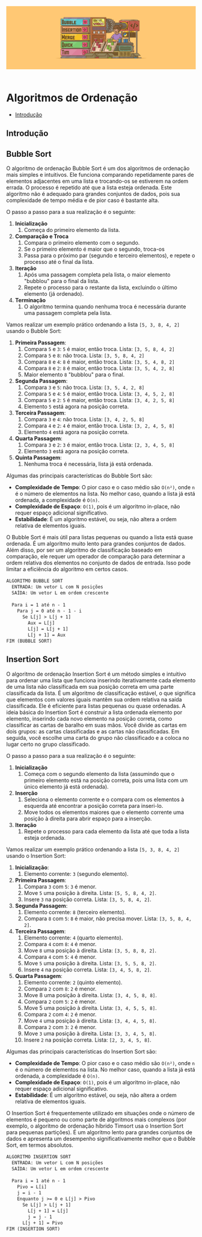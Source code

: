<div align="center">
  <a href="https://github.com/joseferreira-dev/my-study-notes/tree/main/algoritmos-busca-ordenacao"><img src="../../banner-bo.png"></a>
</div>
<br>

# Algoritmos de Ordenação

- [Introdução](#introdução)


## Introdução



## Bubble Sort

O algoritmo de ordenação Bubble Sort é um dos algoritmos de ordenação mais simples e intuitivos. Ele funciona comparando repetidamente pares de elementos adjacentes em uma lista e trocando-os se estiverem na ordem errada. O processo é repetido até que a lista esteja ordenada. Este algoritmo não é adequado para grandes conjuntos de dados, pois sua complexidade de tempo média e de pior caso é bastante alta.

O passo a passo para a sua realização é o seguinte:

1. **Inicialização**
   1. Começa do primeiro elemento da lista.
2. **Comparação e Troca**
   1. Compara o primeiro elemento com o segundo.
   2. Se o primeiro elemento é maior que o segundo, troca-os
   3. Passa para o próximo par (segundo e terceiro elementos), e repete o processo até o final da lista.
3. **Iteração**
   1. Após uma passagem completa pela lista, o maior elemento "bubblou" para o final da lista.
   2. Repete o processo para o restante da lista, excluindo o último elemento (já ordenado).
4. **Terminação**
   1. O algoritmo termina quando nenhuma troca é necessária durante uma passagem completa pela lista.

Vamos realizar um exemplo prático ordenando a lista `[5, 3, 8, 4, 2]` usando o Bubble Sort:

1. **Primeira Passagem**:
   1. Compara `5` e `3`: `5` é maior, então troca. Lista: `[3, 5, 8, 4, 2]`
   2. Compara `5` e `8`: não troca. Lista: `[3, 5, 8, 4, 2]`
   3. Compara `8` e `4`: `8` é maior, então troca. Lista: `[3, 5, 4, 8, 2]`
   4. Compara `8` e `2`: `8` é maior, então troca. Lista: `[3, 5, 4, 2, 8]`
   5. Maior elemento `8` "bubblou" para o final.
2. **Segunda Passagem**:
   1. Compara `3` e `5`: não troca. Lista: `[3, 5, 4, 2, 8]`
   2. Compara `5` e `4`: `5` é maior, então troca. Lista: `[3, 4, 5, 2, 8]`
   3. Compara `5` e `2`: `5` é maior, então troca. Lista: `[3, 4, 2, 5, 8]`
   4. Elemento `5` está agora na posição correta.
3. **Terceira Passagem**:
   1. Compara `3` e `4`: não troca. Lista: `[3, 4, 2, 5, 8]`
   2. Compara `4` e `2`: `4` é maior, então troca. Lista: `[3, 2, 4, 5, 8]`
   3. Elemento `4` está agora na posição correta.
4. **Quarta Passagem**:
   1. Compara `3` e `2`: `3` é maior, então troca. Lista: `[2, 3, 4, 5, 8]`
   2. Elemento `3` está agora na posição correta.
5. **Quinta Passagem**:
   1. Nenhuma troca é necessária, lista já está ordenada.

Algumas das principais características do Bubble Sort são:

- **Complexidade de Tempo**: O pior caso e o caso médio são `O(n²)`, onde `n` é o número de elementos na lista. No melhor caso, quando a lista já está ordenada, a complexidade é `O(n)`.
- **Complexidade de Espaço**: `O(1)`, pois é um algoritmo in-place, não requer espaço adicional significativo.
- **Estabilidade**: É um algoritmo estável, ou seja, não altera a ordem relativa de elementos iguais.

O Bubble Sort é mais útil para listas pequenas ou quando a lista está quase ordenada. É um algoritmo muito lento para grandes conjuntos de dados. Além disso, por ser um algoritmo de classificação baseado em comparação, ele requer um operador de comparação para determinar a ordem relativa dos elementos no conjunto de dados de entrada. Isso pode limitar a eficiência do algoritmo em certos casos.

```
ALGORITMO BUBBLE SORT
  ENTRADA: Um vetor L com N posições
  SAÍDA: Um vetor L em ordem crescente

  Para i = 1 até n - 1
    Para j = 0 até n - 1 - i
      Se L[j] > L[j + 1]
        Aux = L[j]
        L[j] = L[j + 1]
        L[j + 1] = Aux
FIM (BUBBLE SORT)
```

## Insertion Sort

O algoritmo de ordenação Insertion Sort é um método simples e intuitivo para ordenar uma lista que funciona inserindo iterativamente cada elemento de uma lista não classificada em sua posição correta em uma parte classificada da lista. É um algoritmo de classificação estável, o que significa que elementos com valores iguais mantêm sua ordem relativa na saída classificada. Ele é eficiente para listas pequenas ou quase ordenadas. A ideia básica do Insertion Sort é construir a lista ordenada elemento por elemento, inserindo cada novo elemento na posição correta, como classificar as cartas de baralho em suas mãos. Você divide as cartas em dois grupos: as cartas classificadas e as cartas não classificadas. Em seguida, você escolhe uma carta do grupo não classificado e a coloca no lugar certo no grupo classificado.

O passo a passo para a sua realização é o seguinte:

1. **Inicialização**
   1. Começa com o segundo elemento da lista (assumindo que o primeiro elemento está na posição correta, pois uma lista com um único elemento já está ordenada).
2. **Inserção**
   1. Seleciona o elemento corrente e o compara com os elementos à esquerda até encontrar a posição correta para inseri-lo.
   2. Move todos os elementos maiores que o elemento corrente uma posição à direita para abrir espaço para a inserção.
3. **Iteração**
   1. Repete o processo para cada elemento da lista até que toda a lista esteja ordenada.

Vamos realizar um exemplo prático ordenando a lista `[5, 3, 8, 4, 2]` usando o Insertion Sort:

1. **Inicialização**:
   1. Elemento corrente: `3` (segundo elemento).
2. **Primeira Passagem**:
   1. Compara `3` com `5`: `3` é menor.
   2. Move `5` uma posição à direita. Lista: `[5, 5, 8, 4, 2]`.
   3. Insere `3` na posição correta. Lista: `[3, 5, 8, 4, 2]`.
3. **Segunda Passagem**:
   1. Elemento corrente: `8` (terceiro elemento).
   2. Compara `8` com `5`: `8` é maior, não precisa mover. Lista: `[3, 5, 8, 4, 2]`.
4. **Terceira Passagem**:
   1. Elemento corrente: `4` (quarto elemento).
   2. Compara `4` com `8`: `4` é menor.
   3. Move `8` uma posição à direita. Lista: `[3, 5, 8, 8, 2]`.
   4. Compara `4` com `5`: `4` é menor.
   5. Move `5` uma posição à direita. Lista: `[3, 5, 5, 8, 2]`.
   6. Insere `4` na posição correta. Lista: `[3, 4, 5, 8, 2]`.
5. **Quarta Passagem**:
   1. Elemento corrente: `2` (quinto elemento).
   2. Compara `2` com `8`: `2` é menor.
   3. Move 8 uma posição à direita. Lista: `[3, 4, 5, 8, 8]`.
   4. Compara `2` com `5`: `2` é menor.
   5. Move 5 uma posição à direita. Lista: `[3, 4, 5, 5, 8]`.
   6. Compara `2` com `4`: `2` é menor.
   7. Move `4` uma posição à direita. Lista: `[3, 4, 4, 5, 8]`.
   8. Compara `2` com `3`: `2` é menor.
   9. Move `3` uma posição à direita. Lista: `[3, 3, 4, 5, 8]`.
   10. Insere `2` na posição correta. Lista: `[2, 3, 4, 5, 8]`.

Algumas das principais características do Insertion Sort são:

- **Complexidade de Tempo**: O pior caso e o caso médio são `O(n²)`, onde `n` é o número de elementos na lista. No melhor caso, quando a lista já está ordenada, a complexidade é `O(n)`.
- **Complexidade de Espaço**: `O(1)`, pois é um algoritmo in-place, não requer espaço adicional significativo.
- **Estabilidade**: É um algoritmo estável, ou seja, não altera a ordem relativa de elementos iguais.

O Insertion Sort é frequentemente utilizado em situações onde o número de elementos é pequeno ou como parte de algoritmos mais complexos (por exemplo, o algoritmo de ordenação híbrido Timsort usa o Insertion Sort para pequenas partições). É um algoritmo lento para grandes conjuntos de dados e apresenta um desempenho significativamente melhor que o Bubble Sort, em termos absolutos.

```
ALGORITMO INSERTION SORT
  ENTRADA: Um vetor L com N posições
  SAÍDA: Um vetor L em ordem crescente

  Para i = 1 até n - 1
    Pivo = L[i]
    j = i - 1
    Enquanto j >= 0 e L[j] > Pivo
      Se L[j] > L[j + 1]
        L[j + 1] = L[j]
        j = j - 1
      L[j + 1] = Pivo
FIM (INSERTION SORT)
```
